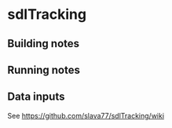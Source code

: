 # sdlTracking

## Building notes

## Running notes

## Data inputs
See https://github.com/slava77/sdlTracking/wiki

